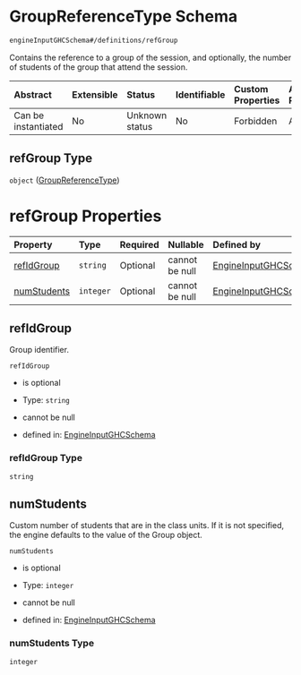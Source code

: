 # GroupReferenceType Schema

```txt
engineInputGHCSchema#/definitions/refGroup
```

Contains the reference to a group of the session, and optionally, the number of students of the group that attend the session.

| Abstract            | Extensible | Status         | Identifiable | Custom Properties | Additional Properties | Access Restrictions | Defined In                                                        |
| :------------------ | :--------- | :------------- | :----------- | :---------------- | :-------------------- | :------------------ | :---------------------------------------------------------------- |
| Can be instantiated | No         | Unknown status | No           | Forbidden         | Allowed               | none                | [ghc.schema.json*](../out/ghc.schema.json "open original schema") |

## refGroup Type

`object` ([GroupReferenceType](ghc-definitions-groupreferencetype.md))

# refGroup Properties

| Property                    | Type      | Required | Nullable       | Defined by                                                                                                                                               |
| :-------------------------- | :-------- | :------- | :------------- | :------------------------------------------------------------------------------------------------------------------------------------------------------- |
| [refIdGroup](#refidgroup)   | `string`  | Optional | cannot be null | [EngineInputGHCSchema](ghc-definitions-groupreferencetype-properties-refidgroup.md "engineInputGHCSchema#/definitions/refGroup/properties/refIdGroup")   |
| [numStudents](#numstudents) | `integer` | Optional | cannot be null | [EngineInputGHCSchema](ghc-definitions-groupreferencetype-properties-numstudents.md "engineInputGHCSchema#/definitions/refGroup/properties/numStudents") |

## refIdGroup

Group identifier.

`refIdGroup`

*   is optional

*   Type: `string`

*   cannot be null

*   defined in: [EngineInputGHCSchema](ghc-definitions-groupreferencetype-properties-refidgroup.md "engineInputGHCSchema#/definitions/refGroup/properties/refIdGroup")

### refIdGroup Type

`string`

## numStudents

Custom number of students that are in the class units. If it is not specified, the engine defaults to the value of the Group object.

`numStudents`

*   is optional

*   Type: `integer`

*   cannot be null

*   defined in: [EngineInputGHCSchema](ghc-definitions-groupreferencetype-properties-numstudents.md "engineInputGHCSchema#/definitions/refGroup/properties/numStudents")

### numStudents Type

`integer`
